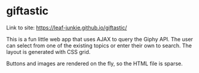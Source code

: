 # giftastic

Link to site: https://leaf-junkie.github.io/giftastic/

This is a fun little web app that uses AJAX to query the Giphy API. The user can select from one of the existing topics or enter their own to search. The layout is generated with CSS grid.

Buttons and images are rendered on the fly, so the HTML file is sparse.  
